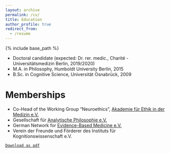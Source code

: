 ```yaml
---
layout: archive
permalink: /cv/
title: Education
author_profile: true
redirect_from:
  - /resume
---
```


{% include base_path %}

* Doctoral candidate (expected: Dr. rer. medic., Charité - Universitätsmedizin Berlin, 2019/2020)
* M.A. in Philosophy, Humboldt University Berlin, 2015
* B.Sc. in Cognitive Science, Universität Osnabrück, 2009

Memberships
======
* Co-Head of the Working Group “Neuroethics”, [Akademie für Ethik in der Medizin e.V.](https://www.aem-online.de/index.php?id=80)
* Gesellschaft für [Analytische Philosophie e.V.](https://www.gap-im-netz.de/en/)
* German Network for [Evidence-Based Medicine e.V.](https://www.ebm-netzwerk.de/de/)
* Verein der Freunde und Förderer des Instituts für Kognitionswissenschaft e.V.


[`Download as pdf`](../files/CV_Bittinger.pdf)
